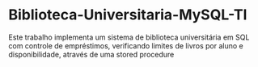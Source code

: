 # Biblioteca-Universitaria-MySQL-TI
Este trabalho implementa um sistema de biblioteca universitária em SQL com controle de empréstimos, verificando limites de livros por aluno e disponibilidade, através de uma stored procedure
